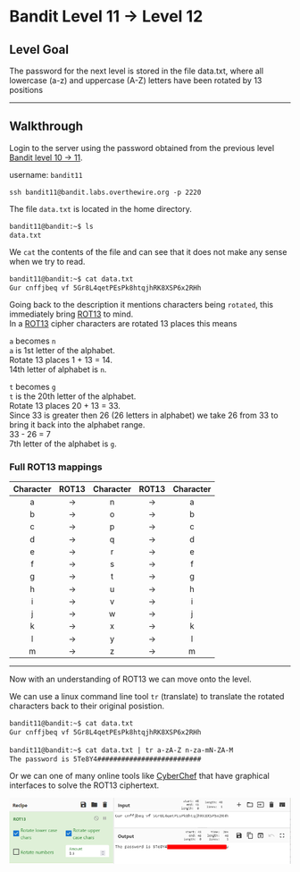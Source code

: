 # Bandit Level 11 -> Level 12

## Level Goal
The password for the next level is stored in the file data.txt, where all lowercase (a-z) and uppercase (A-Z) letters have been rotated by 13 positions

---

## Walkthrough

Login to the server using the password obtained from the previous level [Bandit level 10 -> 11](../bandit10-11/README.md). 

username: `bandit11` 

```
ssh bandit11@bandit.labs.overthewire.org -p 2220
```

The file `data.txt` is located in the home directory.  
```
bandit11@bandit:~$ ls
data.txt 
```

We `cat` the contents of the file and can see that it does not make any sense when we try to read. 
```
bandit11@bandit:~$ cat data.txt
Gur cnffjbeq vf 5Gr8L4qetPEsPk8htqjhRK8XSP6x2RHh
```

Going back to the description it mentions characters being `rotated`, this immediately bring [ROT13](https://en.wikipedia.org/wiki/ROT13) to mind.  
In a [ROT13](https://en.wikipedia.org/wiki/ROT13) cipher characters are rotated 13 places this means  

`a` becomes `n`  
`a` is 1st letter of the alphabet.  
Rotate 13 places  1 + 13 = 14.  
14th letter of alphabet is `n`.

`t` becomes `g`  
`t` is the 20th letter of the alphabet.  
Rotate 13 places 20 + 13 = 33.  
Since 33 is greater then 26 (26 letters in alphabet) we take 26 from 33 to bring it back into the alphabet range.  
33 - 26 = 7  
7th letter of the alphabet is `g`.

### Full ROT13 mappings

| Character | ROT13 | Character | ROT13 | Character | 
| :---: | :---: | :---: | :---: | :---: |
| a | -> | n | -> | a |
| b | -> | o | -> | b |
| c | -> | p | -> | c |
| d | -> | q | -> | d |
| e | -> | r | -> | e |
| f | -> | s | -> | f |
| g | -> | t | -> | g |
| h | -> | u | -> | h |
| i | -> | v | -> | i |
| j | -> | w | -> | j |
| k | -> | x | -> | k |
| l | -> | y | -> | l |
| m | -> | z | -> | m |

--- 

Now with an understanding of ROT13 we can move onto the level. 

We can use a linux command line tool `tr` (translate) to translate the rotated characters back to their original posistion.

```
bandit11@bandit:~$ cat data.txt
Gur cnffjbeq vf 5Gr8L4qetPEsPk8htqjhRK8XSP6x2RHh

bandit11@bandit:~$ cat data.txt | tr a-zA-Z n-za-mN-ZA-M
The password is 5Te8Y4##########################
```
Or we can one of many online tools like [CyberChef](https://gchq.github.io/CyberChef/) that have graphical interfaces to solve the ROT13 ciphertext.

![](images/CyberChef%20-%20ROT13.png)